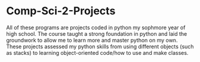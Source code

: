 # Comp-Sci-2-Projects
All of these programs are projects coded in python my sophmore year of high school.
The course taught a strong foundation in python and laid the groundwork to allow me
to learn more and master python on my own. These projects assessed my python skills
from using different objects (such as stacks) to learning object-oriented code/how
to use and make classes.
